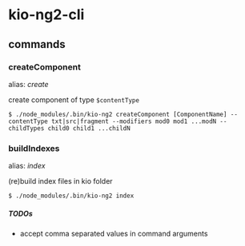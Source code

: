 # kio-ng2-cli


## commands

### createComponent
alias: <i>create</i>


create component of type `$contentType`

```$ ./node_modules/.bin/kio-ng2 createComponent [ComponentName] --contentType txt|src|fragment --modifiers mod0 mod1 ...modN --childTypes child0 child1 ...childN```

### buildIndexes
alias: <i>index</i>

(re)build index files in kio folder

```$ ./node_modules/.bin/kio-ng2 index ```



##### TODOs

- accept comma separated values in command arguments